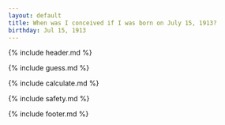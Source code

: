 ```yaml
---
layout: default
title: When was I conceived if I was born on July 15, 1913?
birthday: Jul 15, 1913
---
```


{% include header.md %}

{% include guess.md %}

{% include calculate.md %}

{% include safety.md %}

{% include footer.md %}



